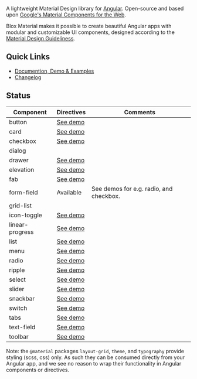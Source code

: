 A lightweight Material Design library for [Angular](https://angular.io).
Open-source and based upon [Google's Material Components for the Web](https://github.com/material-components/material-components-web).

Blox Material makes it possible to create beautiful Angular apps with modular and customizable UI components,
designed according to the [Material Design Guideliness](https://material.io/guidelines).

## Quick Links
* [Documention, Demo & Examples](https://blox.src.zone/material)
* [Changelog](bundle/CHANGELOG.md)

## Status 

Component                | Directives | Comments
------------------------ | --------- | --
button                   | [See demo](https://blox.src.zone/material/directives/button) |
card                     | [See demo](https://blox.src.zone/material/directives/card) |
checkbox                 | [See demo](https://blox.src.zone/material/directives/checkbox) |
dialog                   |           |
drawer                   | [See demo](https://blox.src.zone/material/directives/drawer) |
elevation                | [See demo](https://blox.src.zone/material/directives/elevation) |
fab                      | [See demo](https://blox.src.zone/material/directives/fab) |
form-field               | Available | See demos for e.g. radio, and checkbox.
grid-list                |           |
icon-toggle              | [See demo](https://blox.src.zone/material/directives/icon-toggle) |
linear-progress          | [See demo](https://blox.src.zone/material/directives/linear-progress) |
list                     | [See demo](https://blox.src.zone/material/directives/list) |
menu                     | [See demo](https://blox.src.zone/material/directives/menu) |
radio                    | [See demo](https://blox.src.zone/material/directives/radio) |
ripple                   | [See demo](https://blox.src.zone/material/directives/ripple) |
select                   | [See demo](https://blox.src.zone/material/directives/select) |
slider                   | [See demo](https://blox.src.zone/material/directives/slider) |
snackbar                 | [See demo](https://blox.src.zone/material/directives/snackbar) |
switch                   | [See demo](https://blox.src.zone/material/directives/switch) |
tabs                     | [See demo](https://blox.src.zone/material/directives/tab) |
text-field               | [See demo](https://blox.src.zone/material/directives/text-field) |
toolbar                  | [See demo](https://blox.src.zone/material/directives/toolbar) |

Note: the `@material` packages `layout-grid`, `theme`, and `typography` provide styling
(scss, css) only. As such they can be consumed directly from your Angular app, and we see
no reason to wrap their functionality in Angular components or directives.

